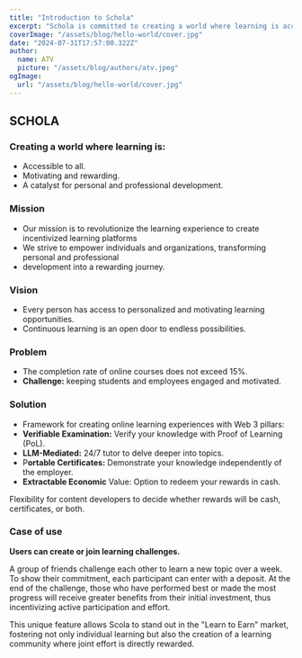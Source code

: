 ```yaml
---
title: "Introduction to Schola"
excerpt: "Schola is committed to creating a world where learning is accessible to everyone, motivating and rewarding, and a catalyst for both personal and professional growth."
coverImage: "/assets/blog/hello-world/cover.jpg"
date: "2024-07-31T17:57:00.322Z"
author:
  name: ATV
  picture: "/assets/blog/authors/atv.jpeg"
ogImage:
  url: "/assets/blog/hello-world/cover.jpg"
---
```


## SCHOLA

### Creating a world where learning is:

- Accessible to all.
- Motivating and rewarding.
- A catalyst for personal and professional development.

### Mission

- Our mission is to revolutionize the learning experience to create incentivized learning platforms
- We strive to empower individuals and organizations, transforming personal and professional
- development into a rewarding journey.

### Vision

- Every person has access to personalized and motivating learning opportunities.
- Continuous learning is an open door to endless possibilities.

### Problem

- The completion rate of online courses does not exceed 15%.
- **Challenge:** keeping students and employees engaged and motivated.

### Solution

- Framework for creating online learning experiences with Web 3 pillars:
- **Verifiable Examination:** Verify your knowledge with Proof of Learning (PoL).
- **LLM-Mediated:** 24/7 tutor to delve deeper into topics.
- P**ortable Certificates:** Demonstrate your knowledge independently of the employer.
- **Extractable Economic** Value: Option to redeem your rewards in cash.

Flexibility for content developers to decide whether rewards will be cash, certificates, or both.

### Case of use

**Users can create or join learning challenges.**

A group of friends challenge each other to learn a new topic over a week. To show their commitment, each participant can enter with a deposit. At the end of the challenge, those who have performed best or made the most progress will receive greater benefits from their initial investment, thus incentivizing active participation and effort.

This unique feature allows Scola to stand out in the "Learn to Earn" market, fostering not only individual learning but also the creation of a learning community where joint effort is directly rewarded.
